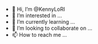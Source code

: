 - 👋 Hi, I’m @KennyLoRI
- 👀 I’m interested in ...
- 🌱 I’m currently learning ...
- 💞️ I’m looking to collaborate on ...
- 📫 How to reach me ...

<!---
KennyLoRI/KennyLoRI is a ✨ special ✨ repository because its `README.md` (this file) appears on your GitHub profile.
You can click the Preview link to take a look at your changes.
--->
